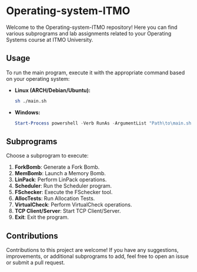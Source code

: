 # Operating-system-ITMO

Welcome to the Operating-system-ITMO repository! Here you can find various subprograms and lab assignments related to your Operating Systems course at ITMO University.

## Usage

To run the main program, execute it with the appropriate command based on your operating system:

- **Linux (ARCH/Debian/Ubuntu):** 
  ```bash
  sh ./main.sh
  ```

- **Windows:** 
  ```powershell
  Start-Process powershell -Verb RunAs -ArgumentList "Path\to\main.sh"
  ```

## Subprograms

Choose a subprogram to execute:

1. **ForkBomb**: Generate a Fork Bomb.
2. **MemBomb**: Launch a Memory Bomb.
3. **LinPack**: Perform LinPack operations.
4. **Scheduler**: Run the Scheduler program.
5. **FSchecker**: Execute the FSchecker tool.
6. **AllocTests**: Run Allocation Tests.
7. **VirtualCheck**: Perform VirtualCheck operations.
8. **TCP Client/Server**: Start TCP Client/Server.
9. **Exit**: Exit the program.

## Contributions

Contributions to this project are welcome! If you have any suggestions, improvements, or additional subprograms to add, feel free to open an issue or submit a pull request.
